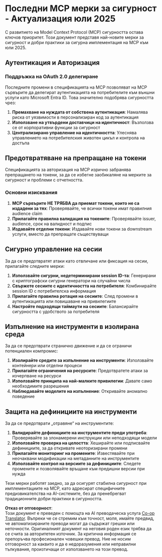 <!--
CO_OP_TRANSLATOR_METADATA:
{
  "original_hash": "b59b477037dc1dd6b1740a0420f3be14",
  "translation_date": "2025-07-17T13:39:36+00:00",
  "source_file": "02-Security/mcp-security-controls-2025.md",
  "language_code": "bg"
}
-->
# Последни MCP мерки за сигурност - Актуализация юли 2025

С развитието на Model Context Protocol (MCP) сигурността остава ключов приоритет. Този документ представя най-новите мерки за сигурност и добри практики за сигурна имплементация на MCP към юли 2025.

## Аутентикация и Авторизация

### Поддръжка на OAuth 2.0 делегиране

Последните промени в спецификацията на MCP позволяват на MCP сървърите да делегират аутентикацията на потребителите към външни услуги като Microsoft Entra ID. Това значително подобрява сигурността чрез:

1. **Премахване на нуждата от собствена аутентикация**: Намалява риска от уязвимости в персонализиран код за аутентикация  
2. **Използване на утвърдени доставчици на идентичност**: Възползва се от корпоративни функции за сигурност  
3. **Централизирано управление на идентичността**: Улеснява управлението на потребителския животен цикъл и контрола на достъпа  

## Предотвратяване на препращане на токени

Спецификацията за авторизация на MCP изрично забранява препращането на токени, за да се избегне заобикаляне на мерките за сигурност и проблеми с отчетността.

### Основни изисквания

1. **MCP сървърите НЕ ТРЯБВА да приемат токени, които не са издадени за тях**: Проверявайте, че всички токени имат правилния audience claim  
2. **Прилагайте правилна валидация на токените**: Проверявайте issuer, audience, срок на валидност и подпис  
3. **Издавайте отделни токени**: Издавайте нови токени за downstream услуги, вместо да препращате съществуващи  

## Сигурно управление на сесии

За да се предотвратят атаки като отвличане или фиксация на сесии, прилагайте следните мерки:

1. **Използвайте сигурни, недетерминирани session ID-та**: Генерирани с криптографски сигурни генератори на случайни числа  
2. **Свържете сесиите с идентичността на потребителя**: Комбинирайте session ID с потребителска информация  
3. **Прилагайте правилна ротация на сесиите**: След промени в аутентикацията или повишаване на привилегиите  
4. **Настройте подходящи таймаути на сесиите**: Балансирайте сигурността с удобството за потребителя  

## Изпълнение на инструменти в изолирана среда

За да се предотврати странично движение и да се ограничи потенциален компромис:

1. **Изолирайте средите за изпълнение на инструменти**: Използвайте контейнери или отделни процеси  
2. **Прилагайте ограничения на ресурсите**: Предотвратете атаки за изчерпване на ресурси  
3. **Използвайте принципа на най-малките привилегии**: Давате само необходимите разрешения  
4. **Наблюдавайте моделите на изпълнение**: Откривайте аномално поведение  

## Защита на дефинициите на инструменти

За да се предотврати „отравяне“ на инструментите:

1. **Валидирайте дефинициите на инструментите преди употреба**: Проверявайте за злонамерени инструкции или неподходящи модели  
2. **Използвайте проверка на целостта**: Хеширайте или подписвайте дефинициите, за да откривате неоторизирани промени  
3. **Прилагайте мониторинг на промените**: Известявайте при неочаквани модификации на метаданните на инструментите  
4. **Използвайте контрол на версиите за дефинициите**: Следете промените и позволявайте връщане към предишни версии при нужда  

Тези мерки работят заедно, за да осигурят стабилна сигурност при имплементациите на MCP, като адресират специфичните предизвикателства на AI-системите, без да пренебрегват традиционните добри практики в сигурността.

**Отказ от отговорност**:  
Този документ е преведен с помощта на AI преводаческа услуга [Co-op Translator](https://github.com/Azure/co-op-translator). Въпреки че се стремим към точност, моля, имайте предвид, че автоматизираните преводи могат да съдържат грешки или неточности. Оригиналният документ на неговия роден език трябва да се счита за авторитетен източник. За критична информация се препоръчва професионален човешки превод. Ние не носим отговорност за каквито и да е недоразумения или неправилни тълкувания, произтичащи от използването на този превод.